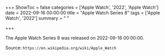 +++
ShowToc = false
categories = ['Apple Watch', '2022', 'Apple Watch']
date = 2022-09-16 00:00:00
title = "Apple Watch Series 8"
tags = ['Apple Watch', '2022']
summary = " "

+++

The Apple Watch Series 8 was released on 2022-09-16 00:00:00.

Source: `https://en.wikipedia.org/wiki/Apple_Watch`
